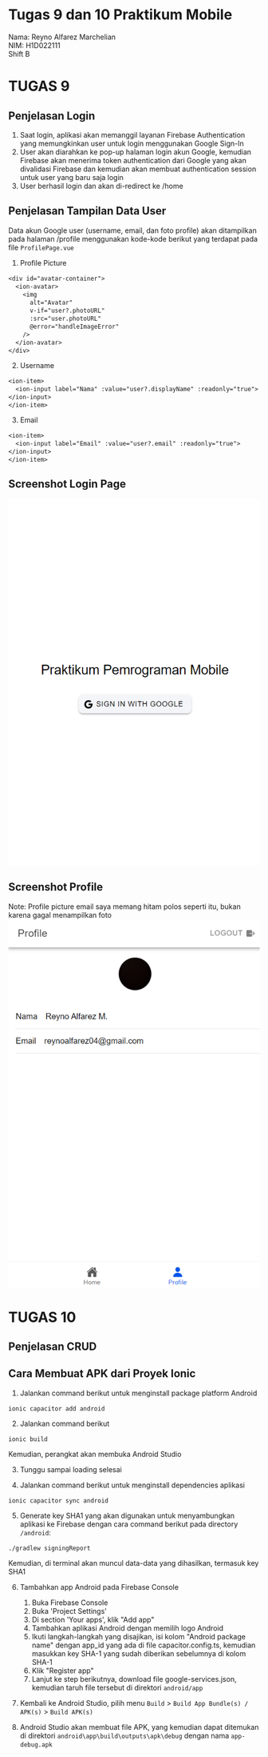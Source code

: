 # Tugas 9 dan 10 Praktikum Mobile

Nama: Reyno Alfarez Marchelian </br>
NIM: H1D022111 </br>
Shift B

# TUGAS 9
## Penjelasan Login

1. Saat login, aplikasi akan memanggil layanan Firebase Authentication yang memungkinkan user untuk login menggunakan Google Sign-In
2. User akan diarahkan ke pop-up halaman login akun Google, kemudian Firebase akan menerima token authentication dari Google yang akan divalidasi Firebase dan kemudian akan membuat authentication session untuk user yang baru saja login
3. User berhasil login dan akan di-redirect ke /home

## Penjelasan Tampilan Data User

Data akun Google user (username, email, dan foto profile) akan ditampilkan pada halaman /profile menggunakan kode-kode berikut yang terdapat pada file ```ProfilePage.vue```

1. Profile Picture
```
<div id="avatar-container">
  <ion-avatar>
    <img
      alt="Avatar"
      v-if="user?.photoURL"
      :src="user.photoURL"
      @error="handleImageError"
    />
  </ion-avatar>
</div>
```

2. Username
```
<ion-item>
  <ion-input label="Nama" :value="user?.displayName" :readonly="true"></ion-input>
</ion-item>
```

3. Email
```
<ion-item>
  <ion-input label="Email" :value="user?.email" :readonly="true"></ion-input>
</ion-item>
```

## Screenshot Login Page
![Screenshot Login](screenshot_login-google.png) </br>

## Screenshot Profile
Note: Profile picture email saya memang hitam polos seperti itu, bukan karena gagal menampilkan foto </br>
![Screenshot Login](screenshot_profile.png)

# TUGAS 10
## Penjelasan CRUD

## Cara Membuat APK dari Proyek Ionic
1. Jalankan command berikut untuk menginstall package platform Android
```
ionic capacitor add android
```

2. Jalankan command berikut
```
ionic build
```
Kemudian, perangkat akan membuka Android Studio

3. Tunggu sampai loading selesai

4. Jalankan command berikut untuk menginstall dependencies aplikasi
```
ionic capacitor sync android
```

5. Generate key SHA1 yang akan digunakan untuk menyambungkan aplikasi ke Firebase dengan cara command berikut pada directory `/android`:
```
./gradlew signingReport
```
Kemudian, di terminal akan muncul data-data yang dihasilkan, termasuk key SHA1

6. Tambahkan app Android pada Firebase Console
    1. Buka Firebase Console
    2. Buka 'Project Settings'
    3. Di section 'Your apps', klik "Add app"
    4. Tambahkan aplikasi Android dengan memilih logo Android
    5. Ikuti langkah-langkah yang disajikan, isi kolom "Android package name" dengan app_id yang ada di file capacitor.config.ts, kemudian masukkan key SHA-1 yang sudah diberikan sebelumnya di kolom SHA-1
    6. Klik "Register app"
    7. Lanjut ke step berikutnya, download file google-services.json, kemudian taruh file tersebut di direktori `android/app`

7. Kembali ke Android Studio, pilih menu `Build` > `Build App Bundle(s) / APK(s)` > `Build APK(s)`

8. Android Studio akan membuat file APK, yang kemudian dapat ditemukan di direktori `android\app\build\outputs\apk\debug` dengan nama `app-debug.apk`
